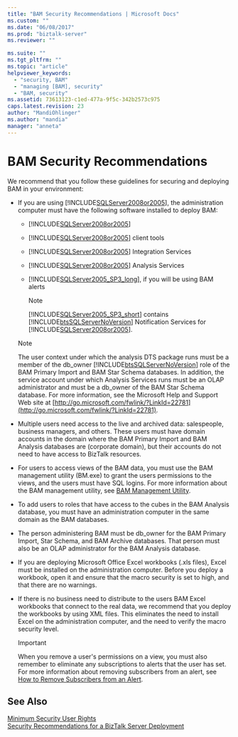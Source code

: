 ```yaml
---
title: "BAM Security Recommendations | Microsoft Docs"
ms.custom: ""
ms.date: "06/08/2017"
ms.prod: "biztalk-server"
ms.reviewer: ""

ms.suite: ""
ms.tgt_pltfrm: ""
ms.topic: "article"
helpviewer_keywords: 
  - "security, BAM"
  - "managing [BAM], security"
  - "BAM, security"
ms.assetid: 73613123-c1ed-477a-9f5c-342b2573c975
caps.latest.revision: 23
author: "MandiOhlinger"
ms.author: "mandia"
manager: "anneta"
---
```

# BAM Security Recommendations
We recommend that you follow these guidelines for securing and deploying BAM in your environment:  
  
- If you are using [!INCLUDE[SQLServer2008or2005](../includes/sqlserver2008or2005-md.md)], the administration computer must have the following software installed to deploy BAM:  
  
  - [!INCLUDE[SQLServer2008or2005](../includes/sqlserver2008or2005-md.md)]  
  
  - [!INCLUDE[SQLServer2008or2005](../includes/sqlserver2008or2005-md.md)] client tools  
  
  - [!INCLUDE[SQLServer2008or2005](../includes/sqlserver2008or2005-md.md)] Integration Services  
  
  - [!INCLUDE[SQLServer2008or2005](../includes/sqlserver2008or2005-md.md)] Analysis Services  
  
  - [!INCLUDE[SQLServer2005_SP3_long](../includes/sqlserver2005-sp3-long-md.md)], if you will be using BAM alerts  
  
    > [!NOTE]
    >  [!INCLUDE[SQLServer2005_SP3_short](../includes/sqlserver2005-sp3-short-md.md)] contains [!INCLUDE[btsSQLServerNoVersion](../includes/btssqlservernoversion-md.md)] Notification Services for [!INCLUDE[SQLServer2008or2005](../includes/sqlserver2008or2005-md.md)].  
  
  > [!NOTE]
  >  The user context under which the analysis DTS package runs must be a member of the db_owner [!INCLUDE[btsSQLServerNoVersion](../includes/btssqlservernoversion-md.md)] role of the BAM Primary Import and BAM Star Schema databases. In addition, the service account under which Analysis Services runs must be an OLAP administrator and must be a db_owner of the BAM Star Schema database. For more information, see the Microsoft Help and Support Web site at [http://go.microsoft.com/fwlink/?LinkId=22781](http://go.microsoft.com/fwlink/?LinkId=22781).  
  
- Multiple users need access to the live and archived data: salespeople, business managers, and others. These users must have domain accounts in the domain where the BAM Primary Import and BAM Analysis databases are (corporate domain), but their accounts do not need to have access to BizTalk resources.  
  
- For users to access views of the BAM data, you must use the BAM management utility (BM.exe) to grant the users permissions to the views, and the users must have SQL logins. For more information about the BAM management utility, see [BAM Management Utility](../core/bam-management-utility.md).  
  
- To add users to roles that have access to the cubes in the BAM Analysis database, you must have an administration computer in the same domain as the BAM databases.  
  
- The person administering BAM must be db_owner for the BAM Primary Import, Star Schema, and BAM Archive databases. That person must also be an OLAP administrator for the BAM Analysis database.  
  
- If you are deploying Microsoft Office Excel workbooks (.xls files), Excel must be installed on the administration computer. Before you deploy a workbook, open it and ensure that the macro security is set to high, and that there are no warnings.  
  
- If there is no business need to distribute to the users BAM Excel workbooks that connect to the real data, we recommend that you deploy the workbooks by using XML files. This eliminates the need to install Excel on the administration computer, and the need to verify the macro security level.  
  
  > [!IMPORTANT]
  >  When you remove a user's permissions on a view, you must also remember to eliminate any subscriptions to alerts that the user has set. For more information about removing subscribers from an alert, see [How to Remove Subscribers from an Alert](../core/how-to-remove-subscribers-from-an-alert.md).  
  
## See Also  
 [Minimum Security User Rights](../core/minimum-security-user-rights.md)   
 [Security Recommendations for a BizTalk Server Deployment](../core/security-recommendations-for-a-biztalk-server-deployment.md)